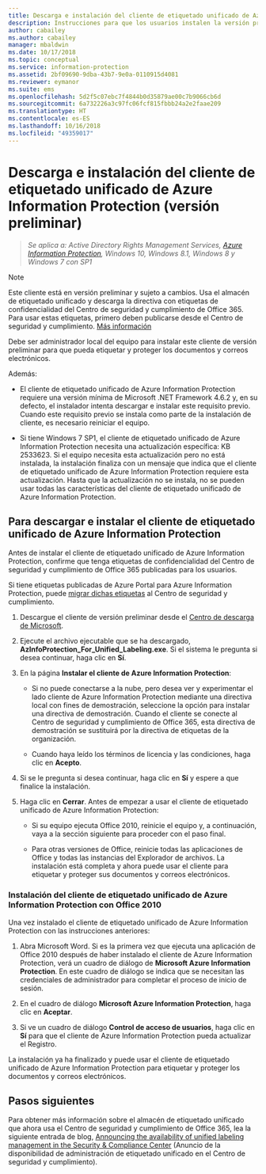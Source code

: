 ```yaml
---
title: Descarga e instalación del cliente de etiquetado unificado de Azure Information Protection (versión preliminar)
description: Instrucciones para que los usuarios instalen la versión preliminar del cliente de etiquetado unificado de Azure Information Protection para Windows a fin de clasificar y proteger los documentos y correos electrónicos.
author: cabailey
ms.author: cabailey
manager: mbaldwin
ms.date: 10/17/2018
ms.topic: conceptual
ms.service: information-protection
ms.assetid: 2bf09690-9dba-43b7-9e0a-0110915d4081
ms.reviewer: eymanor
ms.suite: ems
ms.openlocfilehash: 5d2f5c07ebc7f4844b0d35879ae00c7b9066cb6d
ms.sourcegitcommit: 6a732226a3c97fc06fcf815fbbb24a2e2faae209
ms.translationtype: HT
ms.contentlocale: es-ES
ms.lasthandoff: 10/16/2018
ms.locfileid: "49359017"
---
```

# <a name="download-and-install-the-azure-information-protection-unified-labeling-client-preview"></a>Descarga e instalación del cliente de etiquetado unificado de Azure Information Protection (versión preliminar)

>*Se aplica a: Active Directory Rights Management Services, [Azure Information Protection](https://azure.microsoft.com/pricing/details/information-protection), Windows 10, Windows 8.1, Windows 8 y Windows 7 con SP1*

> [!NOTE]
> Este cliente está en versión preliminar y sujeto a cambios. Usa el almacén de etiquetado unificado y descarga la directiva con etiquetas de confidencialidad del Centro de seguridad y cumplimiento de Office 365. Para usar estas etiquetas, primero deben publicarse desde el Centro de seguridad y cumplimiento. [Más información](https://techcommunity.microsoft.com/t5/Security-Privacy-and-Compliance/Announcing-the-availability-of-unified-labeling-management-in/ba-p/262492)

Debe ser administrador local del equipo para instalar este cliente de versión preliminar para que pueda etiquetar y proteger los documentos y correos electrónicos.

Además:

- El cliente de etiquetado unificado de Azure Information Protection requiere una versión mínima de Microsoft .NET Framework 4.6.2 y, en su defecto, el instalador intenta descargar e instalar este requisito previo. Cuando este requisito previo se instala como parte de la instalación de cliente, es necesario reiniciar el equipo.

- Si tiene Windows 7 SP1, el cliente de etiquetado unificado de Azure Information Protection necesita una actualización específica: KB 2533623. Si el equipo necesita esta actualización pero no está instalada, la instalación finaliza con un mensaje que indica que el cliente de etiquetado unificado de Azure Information Protection requiere esta actualización. Hasta que la actualización no se instala, no se pueden usar todas las características del cliente de etiquetado unificado de Azure Information Protection. 

## <a name="to-download-and-install-the-azure-information-protection-unified-labeling-client"></a>Para descargar e instalar el cliente de etiquetado unificado de Azure Information Protection

Antes de instalar el cliente de etiquetado unificado de Azure Information Protection, confirme que tenga etiquetas de confidencialidad del Centro de seguridad y cumplimiento de Office 365 publicadas para los usuarios. 

Si tiene etiquetas publicadas de Azure Portal para Azure Information Protection, puede [migrar dichas etiquetas](../configure-policy-migrate-labels.md) al Centro de seguridad y cumplimiento.

1. Descargue el cliente de versión preliminar desde el [Centro de descarga de Microsoft](https://www.microsoft.com/en-us/download/details.aspx?id=57440).

2. Ejecute el archivo ejecutable que se ha descargado, **AzInfoProtection_For_Unified_Labeling.exe**. Si el sistema le pregunta si desea continuar, haga clic en **Sí**.    

3. En la página **Instalar el cliente de Azure Information Protection**:     
    - Si no puede conectarse a la nube, pero desea ver y experimentar el lado cliente de Azure Information Protection mediante una directiva local con fines de demostración, seleccione la opción para instalar una directiva de demostración. Cuando el cliente se conecte al Centro de seguridad y cumplimiento de Office 365, esta directiva de demostración se sustituirá por la directiva de etiquetas de la organización.

    - Cuando haya leído los términos de licencia y las condiciones, haga clic en **Acepto**.    

4. Si se le pregunta si desea continuar, haga clic en **Sí** y espere a que finalice la instalación.    

6. Haga clic en **Cerrar**. Antes de empezar a usar el cliente de etiquetado unificado de Azure Information Protection:    

    - Si su equipo ejecuta Office 2010, reinicie el equipo y, a continuación, vaya a la sección siguiente para proceder con el paso final.    
        
    - Para otras versiones de Office, reinicie todas las aplicaciones de Office y todas las instancias del Explorador de archivos. La instalación está completa y ahora puede usar el cliente para etiquetar y proteger sus documentos y correos electrónicos.    

### <a name="installing-the-azure-information-protection-unified-labeling-client-with-office-2010"></a>Instalación del cliente de etiquetado unificado de Azure Information Protection con Office 2010

Una vez instalado el cliente de etiquetado unificado de Azure Information Protection con las instrucciones anteriores:

1. Abra Microsoft Word. Si es la primera vez que ejecuta una aplicación de Office 2010 después de haber instalado el cliente de Azure Information Protection, verá un cuadro de diálogo de **Microsoft Azure Information Protection**. En este cuadro de diálogo se indica que se necesitan las credenciales de administrador para completar el proceso de inicio de sesión.

2. En el cuadro de diálogo **Microsoft Azure Information Protection**, haga clic en **Aceptar**.

3. Si ve un cuadro de diálogo **Control de acceso de usuarios**, haga clic en **Sí** para que el cliente de Azure Information Protection pueda actualizar el Registro.

La instalación ya ha finalizado y puede usar el cliente de etiquetado unificado de Azure Information Protection para etiquetar y proteger los documentos y correos electrónicos.

## <a name="next-steps"></a>Pasos siguientes

Para obtener más información sobre el almacén de etiquetado unificado que ahora usa el Centro de seguridad y cumplimiento de Office 365, lea la siguiente entrada de blog, [Announcing the availability of unified labeling management in the Security & Compliance Center](https://techcommunity.microsoft.com/t5/Security-Privacy-and-Compliance/Announcing-the-availability-of-unified-labeling-management-in/ba-p/262492) (Anuncio de la disponibilidad de administración de etiquetado unificado en el Centro de seguridad y cumplimiento).

